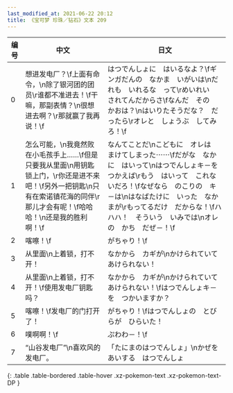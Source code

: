 ```yaml
---
last_modified_at: 2021-06-22 20:12
title: 《宝可梦 珍珠／钻石》文本 209
---
```

| 编号 | 中文 | 日文 |
| ---- | ---- | ---- |
| 0 | 想进发电厂？\f上面有命令，\n除了银河团的团员\r谁都不准进去！\f干嘛，那副表情？\n很想进去啊？\r那就赢了我再说！\f | はつでんしょに　はいるなよ？\fギンガだんの　なかま　いがいは\nだれも　いれるな　って\rめいれい　されてんだからさ\fなんだ　その　かおは？\nはいりたそうだな？　だったら\rオレと　しょうぶ　してみろ！\f |
| 1 | 怎么可能，\n我竟然败在小毛孩手上……\f但是只要我从里面\n用钥匙锁上门，\r你还是进不来吧！\f另外一把钥匙\n只有在索诺镇花海的同伴\r那儿才会有呢！\f哈哈哈！\n还是我的胜利啊！\f | なんてことだ\nこどもに　オレは　まけてしまった⋯⋯\fだがな　なかに　はいって\nはつでんしょキ－を　つかえば\rもう　はいって　これないだろ！\fなぜなら　のこりの　キ－は\nはなばたけに　いった　なかまが\rもってるだけ　だからな！\fハハハ！　そういう　いみでは\nオレの　かち　だぜ－！\f |
| 2 | 喀嚓！\f | がちゃり！\f |
| 3 | 从里面\n上着锁，打不开！ | なかから　カギが\nかけられていて　あけられない！ |
| 4 | 从里面\n上着锁，打不开！\f使用发电厂钥匙吗？ | なかから　カギが\nかけられていて　あけられない！\fはつでんしょキ－を　つかいますか？ |
| 5 | 喀嚓！\f发电厂的门打开了！ | がちゃり！\fはつでんしょの　とびらが　ひらいた！ |
| 6 | 噗啊啊！\f | ぷわわ－！\f |
| 7 | “山谷发电厂”\n喜欢风的发电厂。 | 「たにまのはつでんしょ」\nかぜを　あいする　はつでんしょ |
{: .table .table-bordered .table-hover .xz-pokemon-text .xz-pokemon-text-DP }